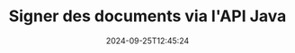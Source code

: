 ---
############################# Static ############################
layout: "landing"
date: 2024-09-25T12:45:24
draft: false

lang: fr
product: "Signature"
product_tag: "signature"
platform: "Java"
platform_tag: "java"

############################# Drop-down ############################
supported_platforms:
  items:
    # supported_platforms loop
    - title: ".NET"
      tag: "net"
    # supported_platforms loop
    - title: "Java"
      tag: "java"
    # supported_platforms loop
    - title: "Node.js"
      tag: "nodejs-java" 
    # supported_platforms loop
    - title: "Python"
      tag: "python-net" 

############################# Head ############################
head_title: "Bibliothèque de signatures numériques Java - GroupDocs.Signature"
head_description: "Renforcez les applications Java grâce aux signatures électroniques avec GroupDocs.Signature. Signez des documents commerciaux rapidement et sans effort."

############################# Header ############################
title: "Signer des documents via l'API Java"
description: "Signez des documents et des images numériques sur n'importe quelle plate-forme à l'aide de nos API flexibles et de nos solutions basées sur des applications pour les programmeurs et les utilisateurs finaux."
words:
  for: "pour"

actions:
  main: "Téléchargement gratuit de Maven"
  main_link: "https://releases.groupdocs.com/java/repo/com/groupdocs/groupdocs-signature/"
  alt: "Licence"
  alt_link: "https://purchase.groupdocs.com/pricing/signature/java/"
  title: "Prêt à commencer?"
  description: "Essayez les fonctionnalités de GroupDocs.Signature gratuitement ou demandez une licence"

release:
  title: "Version {0} publiée"
  notes: "Regardez ce qu'il y a de nouveau"
  downloads: "Téléchargements"

code:
  title: "Signer des fichiers PDF en Java"
  more: "Plus d'exemples"
  more_link: "https://github.com/groupdocs-signature/GroupDocs.Signature-for-Java/"
  install: |
    <dependency>
      <groupId>com.groupdocs</groupId>
      <artifactId>groupdocs-signature</artifactId>
      <version>{0}</version>
    </dependency>
  content: |
    ```java {style=abap}  
    // Sélectionnez un document PDF
    Signature signature = new Signature("sample.pdf");
    
    // Fournir du texte
    TextSignOptions options = 
        new TextSignOptions("John Smith");
    options.setForeColor(Color.RED);

    // Signer le document et l'enregistrer dans un fichier
    signature.sign("signed.pdf", options);
    
    ```

############################# Overview ############################
overview:
  enable: true
  title: "Présentation de GroupDocs.Signature"
  description: "API pour effectuer la signature de documents et les opérations associées dans les applications Java"
  features:
    # feature loop
    - title: "Documents commerciaux améliorés avec signatures numériques en Java"
      content: "Signature rapide et personnalisable : GroupDocs.Signature pour Java offre une large gamme d'options de signature numérique pour les PDF, les images et les documents Office. Vous pouvez utiliser du texte, des codes-barres, des codes QR, des certificats numériques, des images ou des métadonnées cachées. Le traitement des documents est rapide et efficace."

    # feature loop
    - title: "Manipulation de documents signés"
      content: "Le traitement avancé des documents implique des opérations puissantes sur les documents signés à l'aide de GroupDocs.Signature pour Java. Vous pouvez rechercher et valider les signatures ajoutées aux documents commerciaux à l'aide de divers critères utiles. De plus, vous pouvez accéder à des informations détaillées sur le document ou obtenir des images d'aperçu de ses pages."

    # feature loop
    - title: "Variété de choix de sortie"
      content: "Des options de signature robustes vous permettent de personnaliser la sortie des documents signés avec GroupDocs.Signature pour Java. Vous pouvez positionner avec précision n'importe quelle signature sur n'importe quelle page de document et configurer son apparence de différentes manières. L'API Java prend en charge l'enregistrement des documents commerciaux signés dans de nombreux formats pris en charge et propose des options pour les sécuriser avec des mots de passe."

############################# Platforms ############################
platforms:
  enable: true
  title: "Indépendance de la plateforme"
  description: "GroupDocs.Signature pour Java prend en charge les systèmes d'exploitation, frameworks et gestionnaires de packages suivants"
  items:
    # platform loop
    - title: "Amazon"
      image: "amazon"
    # platform loop
    - title: "Docker"
      image: "docker"
    # platform loop
    - title: "Azure"
      image: "azure"
    # platform loop
    - title: "Eclipse"
      image: "eclipse"
    # platform loop
    - title: "IntelliJ"
      image: "intellij"
    # platform loop
    - title: "Windows"
      image: "windows"
    # platform loop
    - title: "Linux"
      image: "linux"
    # platform loop
    - title: "Maven"
      image: "maven"

############################# File formats ############################
formats:
  enable: true
  title: "Formats de fichiers pris en charge"
  description: |
    GroupDocs.Signature pour Java prend en charge les opérations avec les [formats de fichiers](https://docs.groupdocs.com/signature/java/supported-document-formats/) suivants.
  groups:
    # group loop
    - color: "green"
      content: |
        ### Formats Microsoft Office
        * **Word:**  DOCX, DOC, DOCM, DOT, DOTX, DOTM, RTF
        * **Excel:** XLSX, XLS, XLSM, XLSB, XLTM, XLT, XLTM, XLTX, XLAM, SXC, SpreadsheetML
        * **PowerPoint:** PPT, PPTX, PPS, PPSX, PPSM, POT, POTM, POTX, PPTM
    # group loop
    - color: "blue"
      content: |
        ### Images et autres formats
        * **Portable:** PDF
        * **Images:** JPG, BMP, PNG, TIFF, GIF, DICOM, WEBP
        * **Autres formats de bureaux:** ODT, OTT, OTS, ODS, ODP, OTP, ODG
      # group loop
    - color: "red"
      content: |
        ### Autres formats
        * **la toile:** HTML, MHTML
        * **Les archives:** ZIP, TAR, 7Z
        * **Certificats:** PFX

############################# Features ############################
features:
  enable: true
  title: "Fonctionnalités GroupDocs.Signature"
  description: "Signature de PDF, de documents Office et d'images avec des signatures numériques"

  items:
    # feature loop
    - icon: "sign"
      title: "Ajout de signatures"
      content: "Signez un document à l'aide de différents types de signature pris en charge en plaçant une signature numérique précisément à n'importe quel endroit de n'importe quelle page."

    # feature loop
    - icon: "custom"
      title: "Personnalisation des résultats"
      content: "Personnalisez l'apparence de la signature en ajustant la couleur, la police, la bordure, la rotation et d'autres fonctionnalités pour obtenir le résultat souhaité."

    # feature loop
    - icon: "password"
      title: "Sécurisation des documents avec mot de passe"
      content: "Pour de nombreux types de documents pris en charge, vous pouvez protéger le document signé avec un mot de passe."

    # feature loop
    - icon: "protect"
      title: "Empêcher les modifications non autorisées"
      content: "Protégez les documents commerciaux importants signés avec un certificat numérique contre les modifications non autorisées."

    # feature loop
    - icon: "convert"
      title: "Obtention des résultats dans les formats souhaités"
      content: "Obtenez facilement des fichiers de résultats signés dans n’importe quel format pris en charge. Vous pouvez également convertir des documents MS Word en PDF sans effort."

    # feature loop
    - icon: "preview"
      title: "Aperçu du document"
      content: "Enregistrez n'importe quelle page d'un document sous forme d'image pour un traitement ultérieur."

    # feature loop
    - icon: "search"
      title: "Recherche de signatures"
      content: "Il est possible d'obtenir des informations sur les signatures précédemment ajoutées dans des documents spécifiques."

    # feature loop
    - icon: "validate"
      title: "Validation des documents"
      content: "Validez l’exactitude des signatures sur tout document signé."

    # feature loop
    - icon: "update"
      title: "Gestion des signatures"
      content: "Une fois qu'une signature est placée sur une page de document, elle peut être supprimée, déplacée ou mise à jour selon les besoins."

############################# Code samples ############################
code_samples:
  enable: true
  title: "Exemples de codes"
  description: "Quelques cas d'utilisation d'opérations GroupDocs.Signature typiques pour Java"
  items:
    # code sample loop
    - title: "Améliorez le document PDF avec le code QR"
      content: |
        L'amélioration des processus métier en ajoutant des [codes QR](https://docs.groupdocs.com/signature/java/esign-document-with-qr-code-signature/) à des pages spécifiques de documents PDF peut s'avérer utile. Il existe un exemple de la façon d'ajouter un code QR à l'aide de GroupDocs.Signature pour Java.
        {{< landing/code title="Améliorez le document PDF avec le code QR">}}
        ```java {style=abap}
        // Chargez le document à signer
        Signature signature = new Signature("file_to_sign.pdf");
        
        // Créer des options de code QR avec du texte prédéfini
        QrCodeSignOptions options = new QrCodeSignOptions("The document is approved by John Smith");
        
        // Configurer le type d'encodage du code QR et la position sur la page
        options.setEncodeType(QrCodeTypes.QR);
        options.setLeft(100);
        options.setTop(100);

        // Signez le document et enregistrez-le comme fichier de résultat
        signature.sign("file_with_QR.pdf", options);
        ```
        {{< /landing/code >}}
    # code sample loop
    - title: "Utiliser la signature numérique pour protéger un DOCX"
      content: |
        Vous pouvez [Protéger un document](https://docs.groupdocs.com/signature/java/esign-document-with-digital-signature/) en utilisant des signatures personnelles ou d'entreprise stockées sous forme de certificats numériques. Les documents sécurisés par un certificat ne peuvent être modifiés sans invalider la signature.
        {{< landing/code title="Utiliser la signature numérique pour protéger un DOCX">}}
        ```java {style=abap}   
        // Charger le document à signer numériquement
        Signature signature = new Signature("file_to_sign.docx");
        
        // Spécifiez les options de signature numérique et fournissez le chemin d'accès au fichier de certificat
        DigitalSignOptions options = new DigitalSignOptions("certificate.pfx");

        // Définir le mot de passe du certificat
        options.setPassword("1234567890");

        // Signez le document et enregistrez-le dans le chemin souhaité
        signature.sign("digitally_signed.docx", options);
        ```
        {{< /landing/code >}}

---